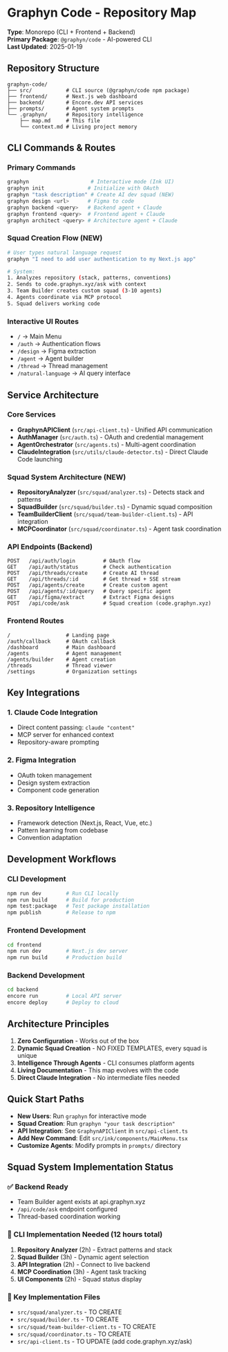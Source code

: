 # Graphyn Code - Repository Map

**Type**: Monorepo (CLI + Frontend + Backend)  
**Primary Package**: `@graphyn/code` - AI-powered CLI  
**Last Updated**: 2025-01-19

## Repository Structure

```
graphyn-code/
├── src/           # CLI source (@graphyn/code npm package)
├── frontend/      # Next.js web dashboard
├── backend/       # Encore.dev API services
├── prompts/       # Agent system prompts
└── .graphyn/      # Repository intelligence
    ├── map.md     # This file
    └── context.md # Living project memory
```

## CLI Commands & Routes

### Primary Commands
```bash
graphyn                    # Interactive mode (Ink UI)
graphyn init              # Initialize with OAuth
graphyn "task description" # Create AI dev squad (NEW)
graphyn design <url>      # Figma to code
graphyn backend <query>   # Backend agent + Claude
graphyn frontend <query>  # Frontend agent + Claude
graphyn architect <query> # Architecture agent + Claude
```

### Squad Creation Flow (NEW)
```bash
# User types natural language request
graphyn "I need to add user authentication to my Next.js app"

# System:
1. Analyzes repository (stack, patterns, conventions)
2. Sends to code.graphyn.xyz/ask with context
3. Team Builder creates custom squad (3-10 agents)
4. Agents coordinate via MCP protocol
5. Squad delivers working code
```

### Interactive UI Routes
- `/` → Main Menu
- `/auth` → Authentication flows
- `/design` → Figma extraction
- `/agent` → Agent builder
- `/thread` → Thread management
- `/natural-language` → AI query interface

## Service Architecture

### Core Services
- **GraphynAPIClient** (`src/api-client.ts`) - Unified API communication
- **AuthManager** (`src/auth.ts`) - OAuth and credential management
- **AgentOrchestrator** (`src/agents.ts`) - Multi-agent coordination
- **ClaudeIntegration** (`src/utils/claude-detector.ts`) - Direct Claude Code launching

### Squad System Architecture (NEW)
- **RepositoryAnalyzer** (`src/squad/analyzer.ts`) - Detects stack and patterns
- **SquadBuilder** (`src/squad/builder.ts`) - Dynamic squad composition
- **TeamBuilderClient** (`src/squad/team-builder-client.ts`) - API integration
- **MCPCoordinator** (`src/squad/coordinator.ts`) - Agent task coordination

### API Endpoints (Backend)
```
POST   /api/auth/login         # OAuth flow
GET    /api/auth/status        # Check authentication
POST   /api/threads/create     # Create AI thread
GET    /api/threads/:id        # Get thread + SSE stream
POST   /api/agents/create      # Create custom agent
POST   /api/agents/:id/query   # Query specific agent
GET    /api/figma/extract      # Extract Figma designs
POST   /api/code/ask           # Squad creation (code.graphyn.xyz)
```

### Frontend Routes
```
/                  # Landing page
/auth/callback     # OAuth callback
/dashboard         # Main dashboard
/agents            # Agent management
/agents/builder    # Agent creation
/threads           # Thread viewer
/settings          # Organization settings
```

## Key Integrations

### 1. Claude Code Integration
- Direct content passing: `claude "content"`
- MCP server for enhanced context
- Repository-aware prompting

### 2. Figma Integration  
- OAuth token management
- Design system extraction
- Component code generation

### 3. Repository Intelligence
- Framework detection (Next.js, React, Vue, etc.)
- Pattern learning from codebase
- Convention adaptation

## Development Workflows

### CLI Development
```bash
npm run dev        # Run CLI locally
npm run build      # Build for production
npm test:package   # Test package installation
npm publish        # Release to npm
```

### Frontend Development
```bash
cd frontend
npm run dev        # Next.js dev server
npm run build      # Production build
```

### Backend Development
```bash
cd backend
encore run         # Local API server
encore deploy      # Deploy to cloud
```

## Architecture Principles

1. **Zero Configuration** - Works out of the box
2. **Dynamic Squad Creation** - NO FIXED TEMPLATES, every squad is unique
3. **Intelligence Through Agents** - CLI consumes platform agents
4. **Living Documentation** - This map evolves with the code
5. **Direct Claude Integration** - No intermediate files needed

## Quick Start Paths

- **New Users**: Run `graphyn` for interactive mode
- **Squad Creation**: Run `graphyn "your task description"`
- **API Integration**: See `GraphynAPIClient` in `src/api-client.ts`
- **Add New Command**: Edit `src/ink/components/MainMenu.tsx`
- **Customize Agents**: Modify prompts in `prompts/` directory

## Squad System Implementation Status

### ✅ Backend Ready
- Team Builder agent exists at api.graphyn.xyz
- `/api/code/ask` endpoint configured
- Thread-based coordination working

### 🔄 CLI Implementation Needed (12 hours total)
1. **Repository Analyzer** (2h) - Extract patterns and stack
2. **Squad Builder** (3h) - Dynamic agent selection
3. **API Integration** (2h) - Connect to live backend
4. **MCP Coordination** (3h) - Agent task tracking
5. **UI Components** (2h) - Squad status display

### 📝 Key Implementation Files
- `src/squad/analyzer.ts` - TO CREATE
- `src/squad/builder.ts` - TO CREATE
- `src/squad/team-builder-client.ts` - TO CREATE
- `src/squad/coordinator.ts` - TO CREATE
- `src/api-client.ts` - TO UPDATE (add code.graphyn.xyz/ask)